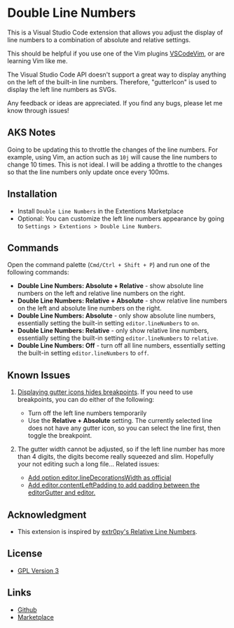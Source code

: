 # Double Line Numbers

This is a Visual Studio Code extension that allows you adjust the display of line numbers to a combination of absolute and relative settings.

This should be helpful if you use one of the Vim plugins [VSCodeVim](#https://github.com/VSCodeVim/Vim), or are learning Vim like me.

The Visual Studio Code API doesn't support a great way to display anything on the left of the built-in line numbers. Therefore, "gutterIcon" is used to display the left line numbers as SVGs.

Any feedback or ideas are appreciated. If you find any bugs, please let me know through issues!

## AKS Notes

Going to be updating this to throttle the changes of the line numbers. For example, using Vim, an action such as `10j` will cause the line numbers to change 10 times. This is not ideal. I will be adding a throttle to the changes so that the line numbers only update once every 100ms.

## Installation

- Install `Double Line Numbers` in the Extentions Marketplace
- Optional: You can customize the left line numbers appearance by going to `Settings > Extentions > Double Line Numbers`.

## Commands

Open the command palette (`Cmd/Ctrl + Shift + P`) and run one of the following commands:

- **Double Line Numbers: Absolute + Relative** - show absolute line numbers on the left and relative line numbers on the right.
- **Double Line Numbers: Relative + Absolute** - show relative line numbers on the left and absolute line numbers on the right.
- **Double Line Numbers: Absolute** - only show absolute line numbers, essentially setting the built-in setting `editor.lineNumbers` to `on`.
- **Double Line Numbers: Relative** - only show relative line numbers, essentially setting the built-in setting `editor.lineNumbers` to `relative`.
- **Double Line Numbers: Off** - turn off all line numbers, essentially setting the built-in setting `editor.lineNumbers` to `off`.

## Known Issues

1. [Displaying gutter icons hides breakpoints](https://github.com/microsoft/vscode/issues/5923). If you need to use breakpoints, you can do either of the following:

   - Turn off the left line numbers temporarily
   - Use the **Relative + Absolute** setting. The currently selected line does not have any gutter icon, so you can select the line first, then toggle the breakpoint.

2. The gutter width cannot be adjusted, so if the left line number has more than 4 digits, the digits become really squeezed and slim. Hopefully your not editing such a long file... Related issues:

   - [Add option editor.lineDecorationsWidth as official](https://github.com/microsoft/vscode/issues/93887)
   - [Add editor.contentLeftPadding to add padding between the editorGutter and editor.](https://github.com/microsoft/vscode/issues/135114)

## Acknowledgment

- This extension is inspired by [extr0py's Relative Line Numbers](https://marketplace.visualstudio.com/items?itemName=extr0py.vscode-relative-line-numbers).

## License

- [GPL Version 3](LICENSE.md)

## Links

- [Github](https://github.com/slhsxcmy/vscode-double-line-numbers/)
- [Marketplace](https://marketplace.visualstudio.com/items?itemName=slhsxcmy.vscode-double-line-numbers)
